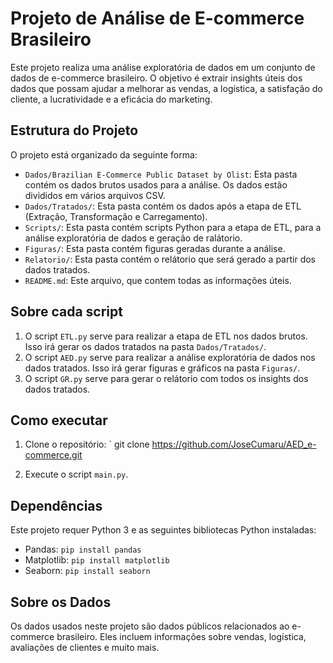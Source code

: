 # Projeto de Análise de E-commerce Brasileiro

Este projeto realiza uma análise exploratória de dados em um conjunto de dados de e-commerce brasileiro. O objetivo é extrair insights úteis dos dados que possam ajudar a melhorar as vendas, a logística, a satisfação do cliente, a lucratividade e a eficácia do marketing.

## Estrutura do Projeto

O projeto está organizado da seguinte forma:

- `Dados/Brazilian E-Commerce Public Dataset by Olist`: Esta pasta contém os dados brutos usados para a análise. Os dados estão divididos em vários arquivos CSV.
- `Dados/Tratados/`: Esta pasta contém os dados após a etapa de ETL (Extração, Transformação e Carregamento).
- `Scripts/`: Esta pasta contém scripts Python para a etapa de ETL, para a análise exploratória de dados e geração de ralátorio.
- `Figuras/`: Esta pasta contém figuras geradas durante a análise.
- `Relatorio/`: Esta pasta contém o relátorio que será gerado a partir dos dados tratados.
- `README.md`: Este arquivo, que contem todas as informações úteis.

## Sobre cada script

1. O script `ETL.py` serve para realizar a etapa de ETL nos dados brutos. Isso irá gerar os dados tratados na pasta `Dados/Tratados/`.
2. O script `AED.py` serve para realizar a análise exploratória de dados nos dados tratados. Isso irá gerar figuras e gráficos na pasta `Figuras/`.
3. O script `GR.py` serve para gerar o relátorio com todos os insights dos dados tratados.

## Como executar

1. Clone o repositório: `
git clone https://github.com/JoseCumaru/AED_e-commerce.git

2. Execute o script `main.py`.

## Dependências

Este projeto requer Python 3 e as seguintes bibliotecas Python instaladas:

- Pandas:  `pip install pandas`
- Matplotlib:  `pip install matplotlib`
- Seaborn:  `pip install seaborn`

## Sobre os Dados

Os dados usados neste projeto são dados públicos relacionados ao e-commerce brasileiro. Eles incluem informações sobre vendas, logística, avaliações de clientes e muito mais.
